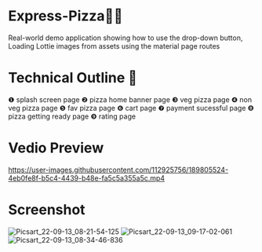# Express-Pizza🍕🚚
Real-world demo application showing how to use the drop-down button, Loading Lottie images from assets using the material page routes
# Technical Outline 📕
❶ splash screen page
❷ pizza home banner page
❸ veg pizza page
❹ non veg pizza page
❺ fav pizza page
❻ cart page
❼ payment sucessful page
❽ pizza getting ready page
❾ rating page 
# Vedio Preview
https://user-images.githubusercontent.com/112925756/189805524-4eb0fe8f-b5c4-4439-b48e-fa5c5a355a5c.mp4
# Screenshot
![Picsart_22-09-13_08-21-54-125](https://user-images.githubusercontent.com/112925756/189799170-89be050c-f47e-4867-a645-0f4a070a4e5e.jpg)
![Picsart_22-09-13_09-17-02-061](https://user-images.githubusercontent.com/112925756/189803267-08d29855-ab72-439e-836c-43470dd78669.jpg)
![Picsart_22-09-13_08-34-46-836](https://user-images.githubusercontent.com/112925756/189803408-616a9f8a-61be-462f-91d3-5f99d826bc41.jpg)





